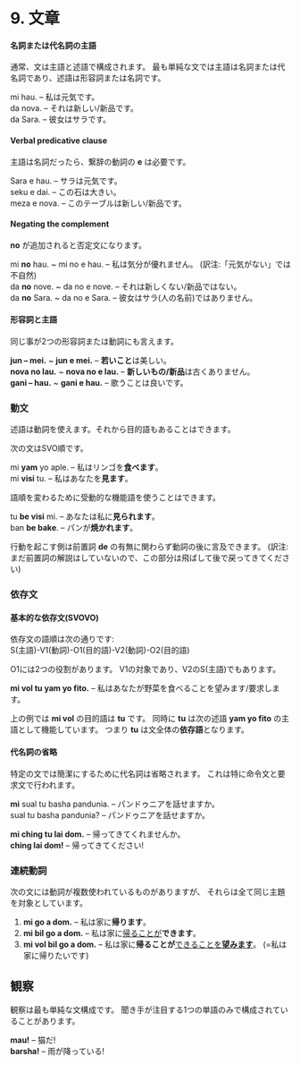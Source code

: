 
# 9. 文章


#### 名詞または代名詞の主語

通常、文は主語と述語で構成されます。
最も単純な文では主語は名詞または代名詞であり、述語は形容詞または名詞です。


mi hau.
– 私は元気です。  
da nova.
– それは新しい/新品です。  
da Sara.
– 彼女はサラです。



#### Verbal predicative clause

主語は名詞だったら、繋辞の動詞の
**e**
は必要です。


Sara e hau.
– サラは元気です。  
seku e dai.
– この石は大きい。  
meza e nova.
– このテーブルは新しい/新品です。




#### Negating the complement

**no** が追加されると否定文になります。

mi **no** hau. ~ mi no e hau.
– 私は気分が優れません。 (訳注:「元気がない」では不自然)  
da **no** nove. ~ da no e nove.
– それは新しくない/新品ではない。  
da **no** Sara. ~ da no e Sara.
– 彼女はサラ(人の名前)ではありません。


#### 形容詞と主語

同じ事が2つの形容詞または動詞にも言えます。

**jun – mei.** ~ **jun e mei.**
– **若いこと**は美しい。  
**nova no lau.** ~ **nova no e lau.**
– **新しいもの/新品**は古くありません。  
**gani – hau.** ~ **gani e hau.**
– 歌うことは良いです。


### 動文

述語は動詞を使えます。それから目的語もあることはできます。

次の文はSVO順です。

mi **yam** yo aple.
– 私はリンゴを**食べます**。  
mi **visi** tu.
– 私はあなたを**見ます**。

語順を変わるために受動的な機能語を使うことはできます。

tu **be visi** mi.
– あなたは私に**見られます**。  
ban **be bake**.
– パンが**焼かれます**。

行動を起こす側は前置詞
**de**
の有無に関わらず動詞の後に言及できます。
(訳注:まだ前置詞の解説はしていないので、この部分は飛ばして後で戻ってきてください)


### 依存文

#### 基本的な依存文(SVOVO)

依存文の語順は次の通りです:  
S(主語)-V1(動詞)-O1(目的語)-V2(動詞)-O2(目的語)

O1には2つの役割があります。
V1の対象であり、V2のS(主語)でもあります。


**mi vol tu yam yo fito.**
– 私はあなたが野菜を食べることを望みます/要求します。

上の例では
**mi vol**
の目的語は
**tu**
です。
同時に
**tu**
は次の述語
**yam yo fito**
の主語として機能しています。
つまり
**tu**
は文全体の**依存語**となります。
#### 代名詞の省略

特定の文では簡潔にするために代名詞は省略されます。
これは特に命令文と要求文で行われます。


**mi** sual tu basha pandunia.
– パンドゥニアを話せますか。  
sual tu basha pandunia?
– パンドゥニアを話せますか。

**mi ching tu lai dom.**
– 帰ってきてくれませんか。  
**ching lai dom!**
– 帰ってきてください!


### 連続動詞

次の文には動詞が複数使われているものがありますが、
それらは全て同じ主題を対象としています。
 
1. **mi go a dom.**
   – 私は家に**帰ります**。
2. **mi bil go a dom.**
   – 私は家に<u>帰ることが</u>**できます**。
3. **mi vol bil go a dom.**
   – 私は家に**帰ることが**<u>できることを</u><u>**望みます**</u>。
   (=私は家に帰りたいです)


## 観察

観察は最も単純な文構成です。
聞き手が注目する1つの単語のみで構成されていることがあります。

**mau!**
– 猫だ!  
**barsha!**
– 雨が降っている!
